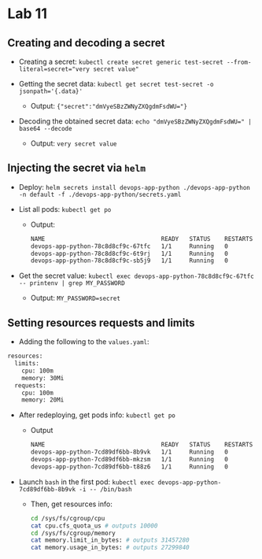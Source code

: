 # Lab 11

## Creating and decoding a secret

- Creating a secret: `kubectl create secret generic test-secret --from-literal=secret="very secret value"`

- Getting the secret data: `kubectl get secret test-secret -o jsonpath='{.data}'`
  - Output: `{"secret":"dmVyeSBzZWNyZXQgdmFsdWU="}`

- Decoding the obtained secret data: `echo "dmVyeSBzZWNyZXQgdmFsdWU=" | base64 --decode`
  - Output: `very secret value`

## Injecting the secret via `helm`

- Deploy: `helm secrets install devops-app-python ./devops-app-python -n default -f ./devops-app-python/secrets.yaml`

- List all pods: `kubectl get po`
  - Output:

    ```sh
    NAME                                 READY   STATUS    RESTARTS   AGE
    devops-app-python-78c8d8cf9c-67tfc   1/1     Running   0          72s
    devops-app-python-78c8d8cf9c-6t9rj   1/1     Running   0          72s
    devops-app-python-78c8d8cf9c-sb5j9   1/1     Running   0          72s
    ```

- Get the secret value: `kubectl exec devops-app-python-78c8d8cf9c-67tfc -- printenv | grep MY_PASSWORD`
  - Output: `MY_PASSWORD=secret`


## Setting resources requests and limits

- Adding the following to the `values.yaml`:

```sh
resources:
  limits:
    cpu: 100m
    memory: 30Mi
  requests:
    cpu: 100m
    memory: 20Mi
```

- After redeploying, get pods info: `kubectl get po`
  - Output

    ```sh
    NAME                                 READY   STATUS    RESTARTS   AGE
    devops-app-python-7cd89df6bb-8b9vk   1/1     Running   0          3m56s
    devops-app-python-7cd89df6bb-mkzsm   1/1     Running   0          3m56s
    devops-app-python-7cd89df6bb-t88z6   1/1     Running   0          3m56s
    ```

- Launch `bash` in the first pod: `kubectl exec devops-app-python-7cd89df6bb-8b9vk -i -- /bin/bash`
  - Then, get resources info:

    ```sh
    cd /sys/fs/cgroup/cpu
    cat cpu.cfs_quota_us # outputs 10000
    cd /sys/fs/cgroup/memory
    cat memory.limit_in_bytes: # outputs 31457280
    cat memory.usage_in_bytes: # outputs 27299840
    ```
